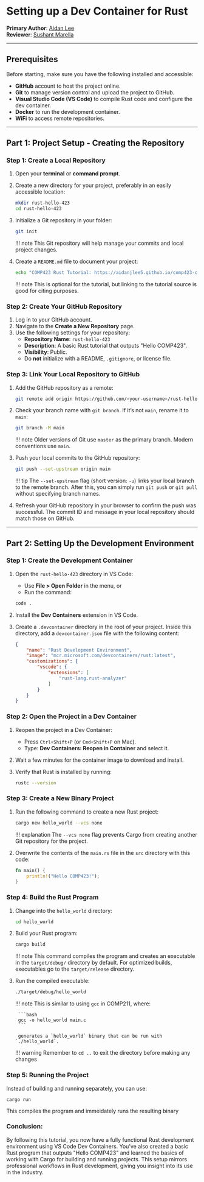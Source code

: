 # Setting up a Dev Container for Rust

**Primary Author**: [Aidan Lee](https://github.com/aidanjlee5)  
**Reviewer**: [Sushant Marella](https://github.com/sushmarella)

---

## Prerequisites

Before starting, make sure you have the following installed and accessible:

- **GitHub** account to host the project online.
- **Git** to manage version control and upload the project to GitHub.
- **Visual Studio Code (VS Code)** to compile Rust code and configure the dev container.
- **Docker** to run the development container.
- **WiFi** to access remote repositories.

---

## Part 1: Project Setup - Creating the Repository

### Step 1: Create a Local Repository

1. Open your **terminal** or **command prompt**.
2. Create a new directory for your project, preferably in an easily accessible location:

    ```bash
    mkdir rust-hello-423
    cd rust-hello-423
    ```

3. Initialize a Git repository in your folder:

    ```bash
    git init
    ```

    !!! note
        This Git repository will help manage your commits and local project changes.

4. Create a `README.md` file to document your project:

    ```bash
    echo "COMP423 Rust Tutorial: https://aidanjlee5.github.io/comp423-course-notes/tutorials/rust-setup/" > README.md
    ```

    !!! note
        This is optional for the tutorial, but linking to the tutorial source is good for citing purposes.

### Step 2: Create Your GitHub Repository

1. Log in to your GitHub account.
2. Navigate to the **Create a New Repository** page.
3. Use the following settings for your repository:
   - **Repository Name**: `rust-hello-423`
   - **Description**: A basic Rust tutorial that outputs "Hello COMP423".
   - **Visibility**: Public.
   - Do **not** initialize with a README, `.gitignore`, or license file.

### Step 3: Link Your Local Repository to GitHub

1. Add the GitHub repository as a remote:

    ```bash
    git remote add origin https://github.com/<your-username>/rust-hello-423.git
    ```

2. Check your branch name with `git branch`. If it’s not `main`, rename it to `main`:

    ```bash
    git branch -M main
    ```

    !!! note
        Older versions of Git use `master` as the primary branch. Modern conventions use `main`.

3. Push your local commits to the GitHub repository:

    ```bash
    git push --set-upstream origin main
    ```

    !!! tip
        The `--set-upstream` flag (short version: `-u`) links your local branch to the remote branch. After this, you can simply run `git push` or `git pull` without specifying branch names.

4. Refresh your GitHub repository in your browser to confirm the push was successful. The commit ID and message in your local repository should match those on GitHub.

---

## Part 2: Setting Up the Development Environment

### Step 1: Create the Development Container

1. Open the `rust-hello-423` directory in VS Code:
   - Use **File > Open Folder** in the menu, or  
   - Run the command:

    ```bash
    code .
    ```

2. Install the **Dev Containers** extension in VS Code.
3. Create a `.devcontainer` directory in the root of your project. Inside this directory, add a `devcontainer.json` file with the following content:

    ```json
    {
        "name": "Rust Development Environment",
        "image": "mcr.microsoft.com/devcontainers/rust:latest",
        "customizations": {
            "vscode": {
                "extensions": [
                    "rust-lang.rust-analyzer"
                ]
            }
        }
    }
    ```

### Step 2: Open the Project in a Dev Container

1. Reopen the project in a Dev Container:
   - Press `Ctrl+Shift+P` (or `Cmd+Shift+P` on Mac).
   - Type: **Dev Containers: Reopen in Container** and select it.
2. Wait a few minutes for the container image to download and install.
3. Verify that Rust is installed by running:

    ```bash
    rustc --version
    ```

### Step 3: Create a New Binary Project

1. Run the following command to create a new Rust project:

    ```bash
    cargo new hello_world --vcs none
    ```

    !!! explanation
        The `--vcs none` flag prevents Cargo from creating another Git repository for the project.

2. Overwrite the contents of the `main.rs` file in the `src` directory with this code:

    ```rust
    fn main() {
        println!("Hello COMP423!");
    }
    ```

### Step 4: Build the Rust Program

1. Change into the `hello_world` directory:

    ```bash
    cd hello_world
    ```

2. Build your Rust program:

    ```bash
    cargo build
    ```

    !!! note
        This command compiles the program and creates an executable in the `target/debug/` directory by default. For optimized builds, executables go to the `target/release` directory.

3. Run the compiled executable:

    ```bash
    ./target/debug/hello_world
    ```

    !!! note
        This is similar to using `gcc` in COMP211, where:

        ```bash
        gcc -o hello_world main.c
        ```

        generates a `hello_world` binary that can be run with `./hello_world`.

    !!! warning 
        Remember to ```cd ..``` to exit the directory before making any changes

### Step 5: Running the Project

Instead of building and running separately, you can use:

    cargo run
    
This compiles the program and immeidately runs the resulting binary

### Conclusion:
By following this tutorial, you now have a fully functional Rust development environment using VS Code Dev Containers. You’ve also created a basic Rust program that outputs "Hello COMP423" and learned the basics of working with Cargo for building and running projects. This setup mirrors professional workflows in Rust development, giving you insight into its use in the industry.